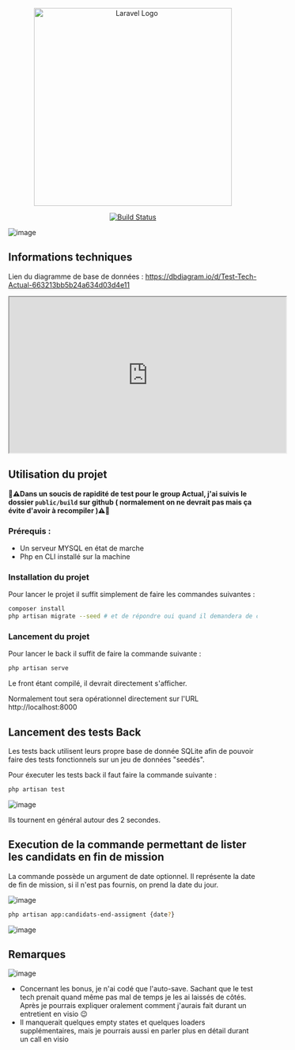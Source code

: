 <p align="center"><img src="https://www.groupeactual.eu/img/front/logo-actual-agencemploi.png" width="400" alt="Laravel Logo"></p>

<p align="center">
<a href="https://github.com/Sebastien-Lampazona/test-tech-actual/workflows/tests/badge.svg/actions"><img src="https://github.com/Sebastien-Lampazona/test-tech-actual/workflows/tests/badge.svg/workflows/tests/badge.svg" alt="Build Status"></a>
</p>

![image](https://github.com/Sebastien-Lampazona/test-tech-actual/assets/2599774/b9d2e1c9-bace-4de2-a789-4a795bd5a64b)

## Informations techniques

Lien du diagramme de base de données : https://dbdiagram.io/d/Test-Tech-Actual-663213bb5b24a634d03d4e11

<iframe width="560" height="315" src='https://dbdiagram.io/e/663213bb5b24a634d03d4e11/663215ab5b24a634d03d6ca2'> </iframe>

## Utilisation du projet

**🛑⚠️Dans un soucis de rapidité de test pour le group Actual, j'ai suivis le dossier `public/build` sur github ( normalement on ne devrait pas mais ça évite d'avoir à recompiler )⚠️🛑**

### Prérequis :
- Un serveur MYSQL en état de marche
- Php en CLI installé sur la machine

### Installation du projet
Pour lancer le projet il suffit simplement de faire les commandes suivantes :

```sh
composer install
php artisan migrate --seed # et de répondre oui quand il demandera de créer la BDD si elle n'existe pas déjà
```
### Lancement du projet

Pour lancer le back il suffit de faire la commande suivante :
```sh
php artisan serve
```

Le front étant compilé, il devrait directement s'afficher.

Normalement tout sera opérationnel directement sur l'URL http://localhost:8000

## Lancement des tests Back

Les tests back utilisent leurs propre base de donnée SQLite afin de pouvoir faire des tests fonctionnels sur un jeu de données "seedés".

Pour éxecuter les tests back il faut faire la commande suivante :
```sh
php artisan test
```

![image](https://github.com/Sebastien-Lampazona/test-tech-actual/assets/2599774/5c4cadb5-2d93-4019-8eb6-0b0ec50de432)

Ils tournent en général autour des 2 secondes.

## Execution de la commande permettant de lister les candidats en fin de mission

La commande possède un argument de date optionnel. Il représente la date de fin de mission, si il n'est pas fournis, on prend la date du jour.

![image](https://github.com/Sebastien-Lampazona/test-tech-actual/assets/2599774/4795d845-4d1c-48b3-be4f-fa82885e2fe0)

```sh
php artisan app:candidats-end-assigment {date?}
````
![image](https://github.com/Sebastien-Lampazona/test-tech-actual/assets/2599774/92e13f0a-85bc-4adf-a2a9-98c33553c200)

## Remarques

![image](https://github.com/Sebastien-Lampazona/test-tech-actual/assets/2599774/41b8bb05-6948-42b4-9c3e-b0db2366c30a)

- Concernant les bonus, je n'ai codé que l'auto-save. Sachant que le test tech prenait quand même pas mal de temps je les ai laissés de côtés. Après je pourrais expliquer oralement comment j'aurais fait durant un entretient en visio 😉
- Il manquerait quelques empty states et quelques loaders supplémentaires, mais je pourrais aussi en parler plus en détail durant un call en visio

